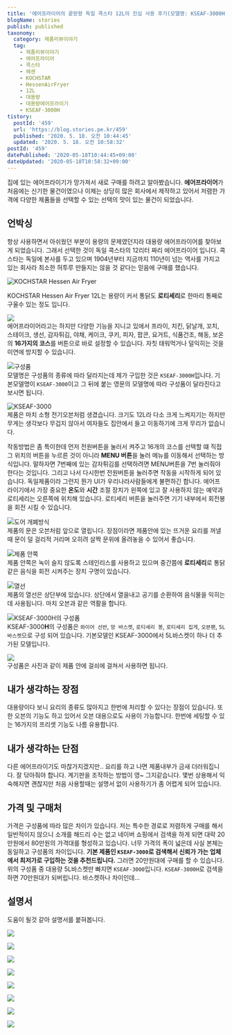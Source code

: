 ```yaml
---
title: '에어프라이어의 끝판왕 독일 콕스타 12L의 진심 사용 후기(모델명: KSEAF-3000H)'
blogName: stories
publish: published
taxonomy:
  category: 제품리뷰이야기
  tag:
    - 제품리뷰이야기
    - 에어프라이어
    - 콕스타
    - 헤센
    - KOCHSTAR
    - HessenAirFryer
    - 12L
    - 대용량
    - 대용량에어프라이기
    - KSEAF-3000H
tistory:
  postId: '459'
  url: 'https://blog.stories.pe.kr/459'
  published: '2020. 5. 18. 오전 10:44:45'
  updated: '2020. 5. 18. 오전 10:58:32'
postId: '459'
datePublished: '2020-05-18T10:44:45+09:00'
dateUpdated: '2020-05-18T10:58:32+09:00'
---
```





집에 있는 에어프라이기가 망가져서 새로 구매를 하려고 알아봤습니다. **에어프라이어**가 처음에는 신기한 물건이였으나 이제는 상당히 많은 회사에서 제작하고 있어서 저렴한 가격에 다양한 제품들을 선택할 수 있는 선택의 맛이 있는 물건이 되었습니다.   


## 언박싱  

항상 사용하면서 아쉬웠던 부분이 용량의 문제였던지라 대용량 에어프라이어를 찾아보게 되었습니다. 그래서 선택한 것이 독일 콕스타의 12리터 짜리 에어프라이어 입니다. 콕스타는 독일에 본사를 두고 있으며 1904년부터 지금까지 110년이 넘는 역사를 가지고 있는 회사라 최소한 허투루 만들지는 않을 것 같다는 믿음에 구매를 했습니다. 


![KOCHSTAR Hessen Air Fryer](images/2020-05-18-09-48-57.png)  

KOCHSTAR Hessen Air Fryer 12L는 용량이 커서 통닭도 **로티세리**로 한마리 통째로 구울수 있는 정도 입니다. 

![](images/2020-05-18-09-52-55.png)  
에어프라이어라고는 하지만 다양한 기능을 지니고 있에서 프라이, 치킨, 닭날개, 꼬치, 스테이크, 생선, 감자튀김, 야채, 케이크, 쿠키, 피자, 팝콘, 요거트, 식품건조, 해동, 보온의 **16가지의 코스**를 버튼으로 바로 설정할 수 있습니다. 자칫 태워먹거나 덜익히는 것을 미연에 방지할 수 있습니다. 

![구성품](images/2020-05-18-09-59-35.png)  
모델명은 구성품의 종류에 따라 달라지는데 제가 구입한 것은 `KSEAF-3000H`입니다. 기본모델명이 `KSEAF-3000`이고 그 뒤에 붙는 영문의 모델명에 따라 구성품이 달라진다고 보시면 됩니다.  

![KSEAF-3000](images/2020-05-18-10-10-47.png)  
제품은 마치 소형 전기오븐처럼 생겼습니다. 크기도 12L라 다소 크게 느켜지기는 하지만 무게는 생각보다 무겁지 않아서 여자들도 집안에서 들고 이동하기에 크게 무리가 없습니다. 

작동방법은 좀 특이한데 먼저 전원버튼을 눌러서 켜주고 16개의 코스를 선택할 떄 직접 그 위치의 버튼을 누르른 것이 아니라 **MENU 버튼**을 눌러 메뉴를 이동해서 선택하는 방식입니다. 말하자면 7번째에 있는 감자튀김를 선택하려면 MENU버튼을 7번 눌러줘야 한다는 것입니다. 그리고 나서 다시한번 전원버튼을 눌러주면 작동을 시작하게 되어 있습니다. 독일제품이라 그런지 뭔가 UI가 우리나라사람들에게 불편하긴 합니다. 
에어프라이기에서 가장 중요한 **온도**와 **시간** 조절 장치가 왼쪽에 있고 잘 사용하지 않는 예약과 로티세리는 오른쪽에 위치해 있습니다. 로티세리 버튼을 눌러주면 기기 내부에서 회전봉을 회전 시킬 수 있습니다. 

![도어 개폐방식](images/2020-05-18-10-04-03.png)  
제품의 문은 오븐처럼 앞으로 열립니다. 장점이라면 제품안에 있는 뜨거운 요리를 꺼낼때 문이 덜 걸리적 거리며 오히려 살짝 문위에 올려놓을 수 있어서 좋습니다. 

![제품 안쪽](images/2020-05-18-10-09-14.png)  
제품 안쪽은 녹이 슬지 않도록 스테인리스를 사용하고 있으며 중간쯤에 **로티세리**로 통닭같은 음식을 회전 시켜주는 장치 구명이 있습니다.  

![열선](images/2020-05-18-10-13-27.png)  
제품의 열선은 상단부에 있습니다. 상단에서 열을내고 공기를 순환하여 음식물을 익히는데 사용됩니다. 마치 오븐과 같은 역활을 합니다.  

![KSEAF-3000H의 구성품](images/2020-05-18-10-17-06.png)  
KSEAF-3000**H**의 구성품은 `와이어 선반`, `망 바스켓`, `로티세리 봉`, `로티세리 집게`, `오븐팬`, `5L 바스켓`으로 구성 되어 있습니다. 기본모델인 KSEAF-3000에서 5L바스켓이 하나 더 추가된 모델입니다. 

![](images/2020-05-18-10-20-16.png)  
구성품은 사진과 같이 제품 안에 걸쇠에 걸쳐서 사용하면 됩니다. 

## 내가 생각하는 장점  
대용량이다 보니 요리의 종류도 많아지고 한번에 처리할 수 있다는 장점이 있습니다. 또한 오븐의 기능도 하고 있어서 오븐 대용으로도 사용이 가능합니다. 한번에 세팅할 수 있는 16가지의 프리셋 기능도 나름 유용합니다. 

## 내가 생각하는 단점  
다른 에어프라이기도 마찮가지겠지만.. 요리를 하고 나면 제품내부가 금새 더러워집니다. 잘 닦아줘야 합니다. 
계기판을 조작하는 방법이 영~ 그지같습니다. 몇번 상용해서 익숙해지면 괜찮지만 처음 사용할때는 설명서 없이 사용하기가 좀 어렵게 되어 있습니다.  

## 가격 및 구매처  
가격은 구성품에 따라 많은 차이가 있습니다. 저는 특수한 경로로 저렴하게 구매를 해서 일반적이지 않으니 소개를 해드리 수는 없고 네이버 쇼핑에서 검색을 하게 되면 대략 20만원에서 80만원의 가격대를 형성하고 있습니다. 너무 가격의 폭이 넓은데 사실 본체는 동일하고 구성품의 차이입니다. **기본 제품인 `KSEAF-3000`로 검색해서 신뢰가 가는 업체에서 최저가로 구입하는 것을 추천드립니다.** 그러면 20만원대에 구매를 할 수 있습니다. 위의 구성품 중 대용량 5L바스켓만 빠지면 `KSEAF-3000`입니다. 
`KSEAF-3000H`로 검색을 하면 70만원대가 되버립니다. 바스켓하나 차이인데...

## 설명서  
도움이 될것 같아 설명서를 붙혀봅니다.  

![](images/2020-05-18-10-42-39.png)  

![](images/2020-05-18-10-42-51.png)  

![](images/2020-05-18-10-43-04.png)  

![](images/2020-05-18-10-43-14.png)  

![](images/2020-05-18-10-43-24.png)  

![](images/2020-05-18-10-43-34.png)  

![](images/2020-05-18-10-43-45.png)  

![](images/2020-05-18-10-43-55.png)  


